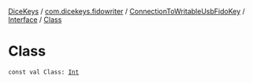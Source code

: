 [DiceKeys](../../../index.md) / [com.dicekeys.fidowriter](../../index.md) / [ConnectionToWritableUsbFidoKey](../index.md) / [Interface](index.md) / [Class](./-class.md)

# Class

`const val Class: `[`Int`](https://kotlinlang.org/api/latest/jvm/stdlib/kotlin/-int/index.html)